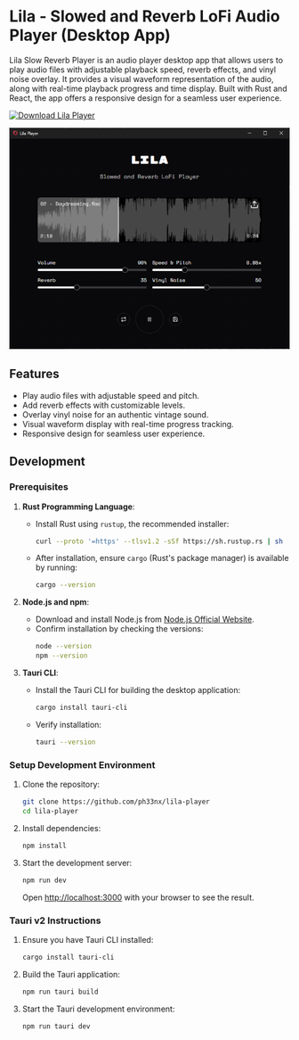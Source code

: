 # Lila - Slowed and Reverb LoFi Audio Player (Desktop App)

Lila Slow Reverb Player is an audio player desktop app that allows users to play audio files with adjustable playback speed, reverb effects, and vinyl noise overlay. It provides a visual waveform representation of the audio, along with real-time playback progress and time display. Built with Rust and React, the app offers a responsive design for a seamless user experience.

[![Download Lila Player](https://img.shields.io/badge/Download-Lila_Player-blue?style=for-the-badge&logo=github)](https://github.com/ph33nx/lila-player/releases)

![Lila Player Screenshot](./assets/screenshot.png)

## Features

- Play audio files with adjustable speed and pitch.
- Add reverb effects with customizable levels.
- Overlay vinyl noise for an authentic vintage sound.
- Visual waveform display with real-time progress tracking.
- Responsive design for seamless user experience.

## Development

### Prerequisites

1. **Rust Programming Language**:

   - Install Rust using `rustup`, the recommended installer:
     ```bash
     curl --proto '=https' --tlsv1.2 -sSf https://sh.rustup.rs | sh
     ```
   - After installation, ensure `cargo` (Rust's package manager) is available by running:
     ```bash
     cargo --version
     ```

2. **Node.js and npm**:

   - Download and install Node.js from [Node.js Official Website](https://nodejs.org).
   - Confirm installation by checking the versions:
     ```bash
     node --version
     npm --version
     ```

3. **Tauri CLI**:
   - Install the Tauri CLI for building the desktop application:
     ```bash
     cargo install tauri-cli
     ```
   - Verify installation:
     ```bash
     tauri --version
     ```

### Setup Development Environment

1. Clone the repository:

   ```bash
   git clone https://github.com/ph33nx/lila-player
   cd lila-player
   ```

2. Install dependencies:

   ```bash
   npm install
   ```

3. Start the development server:

   ```bash
   npm run dev
   ```

   Open [http://localhost:3000](http://localhost:3000) with your browser to see the result.

### Tauri v2 Instructions

1. Ensure you have Tauri CLI installed:

   ```bash
   cargo install tauri-cli
   ```

2. Build the Tauri application:

   ```bash
   npm run tauri build
   ```

3. Start the Tauri development environment:

   ```bash
   npm run tauri dev
   ```
